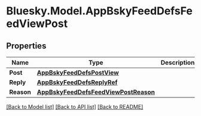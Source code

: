 # Bluesky.Model.AppBskyFeedDefsFeedViewPost

## Properties

Name | Type | Description | Notes
------------ | ------------- | ------------- | -------------
**Post** | [**AppBskyFeedDefsPostView**](AppBskyFeedDefsPostView.md) |  | 
**Reply** | [**AppBskyFeedDefsReplyRef**](AppBskyFeedDefsReplyRef.md) |  | [optional] 
**Reason** | [**AppBskyFeedDefsFeedViewPostReason**](AppBskyFeedDefsFeedViewPostReason.md) |  | [optional] 

[[Back to Model list]](../README.md#documentation-for-models) [[Back to API list]](../README.md#documentation-for-api-endpoints) [[Back to README]](../README.md)

